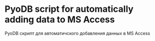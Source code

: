 # PyoDB script for automatically adding data to MS Access
 PyoDB скрипт для автоматичского добавления данных в MS Access

